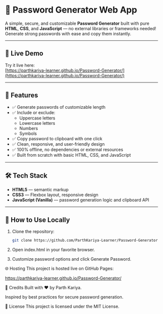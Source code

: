 # 🔐 Password Generator Web App

A simple, secure, and customizable **Password Generator** built with pure **HTML**, **CSS**, and **JavaScript** — no external libraries or frameworks needed! Generate strong passwords with ease and copy them instantly.

---

## 🚀 Live Demo

Try it live here:  
[https://parthkariya-learner.github.io/Password-Generator/](https://parthkariya-learner.github.io/Password-Generator/)

---

## 🎯 Features

- ✅ Generate passwords of customizable length 
- ✅ Include or exclude:
  - Uppercase letters
  - Lowercase letters
  - Numbers
  - Symbols
- ✅ Copy password to clipboard with one click
- ✅ Clean, responsive, and user-friendly design
- ✅ 100% offline, no dependencies or external resources
- ✅ Built from scratch with basic HTML, CSS, and JavaScript

---

## 🛠️ Tech Stack

- **HTML5** — semantic markup
- **CSS3** — Flexbox layout, responsive design
- **JavaScript (Vanilla)** — password generation logic and clipboard API

---

## 🧰 How to Use Locally

1. Clone the repository:

   ```bash
   git clone https://github.com/ParthKariya-Learner/Password-Generator.git

2. Open index.html in your favorite browser.

3. Customize password options and click Generate Password.


🌐 Hosting
This project is hosted live on GitHub Pages:

https://parthkariya-learner.github.io/Password-Generator/

🙌 Credits
Built with ❤️ by Parth Kariya.

Inspired by best practices for secure password generation.

📜 License
This project is licensed under the MIT License.



